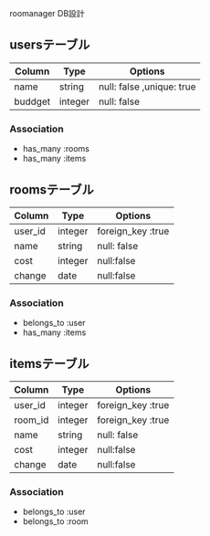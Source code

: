 roomanager DB設計

## usersテーブル
|Column|Type|Options|
|------|----|-------|
|name|string|null: false ,unique: true|
|buddget|integer|null: false|
### Association
- has_many :rooms
- has_many :items

## roomsテーブル
|Column|Type|Options|
|------|----|-------|
|user_id|integer|foreign_key :true|
|name|string|null: false|
|cost|integer|null:false|
|change|date|null:false|
### Association
- belongs_to :user
- has_many :items

## itemsテーブル
|Column|Type|Options|
|------|----|-------|
|user_id|integer|foreign_key :true|
|room_id|integer|foreign_key :true|
|name|string|null: false|
|cost|integer|null:false|
|change|date|null:false|
### Association
- belongs_to :user
- belongs_to :room